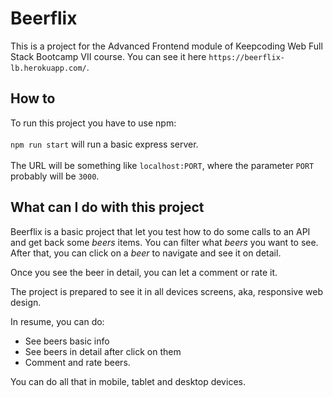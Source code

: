 # Beerflix

This is a project for the Advanced Frontend module of Keepcoding Web Full Stack Bootcamp VII course.
You can see it here `https://beerflix-lb.herokuapp.com/`.

## How to

To run this project you have to use npm:<br><br> `npm run start` will run a basic express server. <br><br>The URL will be something like `localhost:PORT`, where the parameter `PORT` probably will be `3000`.

## What can I do with this project
Beerflix is a basic project that let you test how to do some calls to an API and get back some *beers* items. You can filter what *beers* you want to see. After that, you can click on a *beer* to navigate and see it on detail.

Once you see the beer in detail, you can let a comment or rate it.

The project is prepared to see it in all devices screens, aka, responsive web design.

In resume, you can do:

* See beers basic info
* See beers in detail after click on them
* Comment and rate beers.

You can do all that in mobile, tablet and desktop devices.

